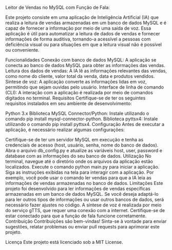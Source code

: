 Leitor de Vendas no MySQL com Função de Fala:

Este projeto consiste em uma aplicação de Inteligência Artificial (IA) que realiza a leitura de vendas armazenadas em um banco de dados MySQL e é capaz de fornecer a informação por meio de uma saída de voz. Essa aplicação é útil para automatizar a leitura de dados de vendas e fornecer informações de forma auditiva, tornando-a acessível a pessoas com deficiência visual ou para situações em que a leitura visual não é possível ou conveniente.

Funcionalidades
Conexão com banco de dados MySQL: A aplicação se conecta ao banco de dados MySQL para obter as informações das vendas.
Leitura dos dados de vendas: A IA lê as informações relevantes das vendas, como nome do cliente, valor total da venda, data e produtos vendidos.
Síntese de voz: A aplicação converte as informações lidas em voz, permitindo que sejam ouvidas pelo usuário.
Interface de linha de comando (CLI): A interação com a aplicação é realizada por meio de comandos digitados no terminal.
Requisitos
Certifique-se de ter os seguintes requisitos instalados em seu ambiente de desenvolvimento:

Python 3.x
Biblioteca MySQL Connector/Python: Instale utilizando o comando pip install mysql-connector-python.
Biblioteca pyttsx4: Instale utilizando o comando pip install pyttsx4.
Configuração
Antes de executar a aplicação, é necessário realizar algumas configurações:

Certifique-se de ter um servidor MySQL em execução e tenha as credenciais de acesso (host, usuário, senha, nome do banco de dados).
Abra o arquivo db_config.py e atualize as variáveis host, user, password e database com as informações do seu banco de dados.
Utilização
No terminal, navegue até o diretório onde os arquivos da aplicação estão localizados.
Execute o comando python main.py para iniciar a aplicação.
Siga as instruções exibidas na tela para interagir com a aplicação. Por exemplo, você pode usar o comando ler vendas para que a IA leia as informações de vendas armazenadas no banco de dados.
Limitações
Este projeto foi desenvolvido para ler informações de vendas específicas armazenadas em um banco de dados MySQL. Se você deseja adaptá-lo para ler outros tipos de informações ou usar outros bancos de dados, será necessário fazer ajustes no código.
A síntese de voz é realizada por meio do serviço gTTS, que requer uma conexão com a internet. Certifique-se de estar conectado para que a função de fala funcione corretamente.
Contribuição
Contribuições são bem-vindas! Sinta-se à vontade para enviar sugestões, relatar problemas ou enviar pull requests para aprimorar este projeto.

Licença
Este projeto está licenciado sob a MIT License.
